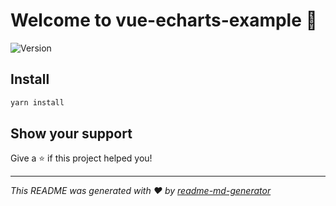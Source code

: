 # Welcome to vue-echarts-example 👋
![Version](https://img.shields.io/badge/version-0.1.0-blue.svg?cacheSeconds=2592000)

## Install

```sh
yarn install
```

## Show your support

Give a ⭐️ if this project helped you!


***
_This README was generated with ❤️ by [readme-md-generator](https://github.com/kefranabg/readme-md-generator)_